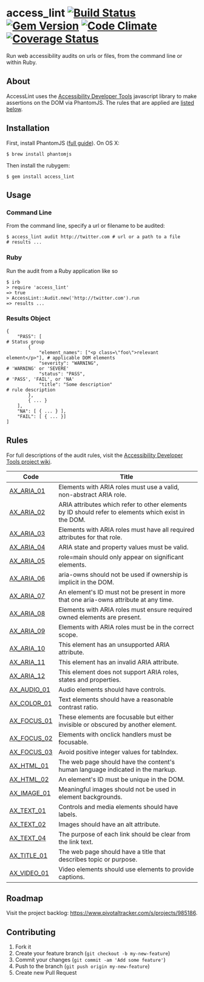 # access_lint [![Build Status](https://travis-ci.org/accesslint/access_lint.svg)](https://travis-ci.org/accesslint/access_lint) [![Gem Version](https://badge.fury.io/rb/access_lint.svg)](http://badge.fury.io/rb/access_lint) [![Code Climate](https://codeclimate.com/repos/52c4c7ca6956804bb2000905/badges/5a971515dcfd43cf57e1/gpa.svg)](https://codeclimate.com/repos/52c4c7ca6956804bb2000905/feed) [![Coverage Status](https://coveralls.io/repos/ckundo/access_lint/badge.png?branch=master)](https://coveralls.io/r/ckundo/access_lint?branch=master)

Run web accessibility audits on urls or files, from the command line or within Ruby.

## About

AccessLint uses the [Accessibility Developer Tools](https://github.com/GoogleChrome/accessibility-developer-tools) javascript library to make assertions on the DOM via PhantomJS. The rules that are applied are [listed below](#rules).

## Installation

First, install PhantomJS ([full guide](http://phantomjs.org/)). On OS X:

    $ brew install phantomjs

Then install the rubygem:

    $ gem install access_lint

## Usage

### Command Line

From the command line, specify a url or filename to be audited:

    $ access_lint audit http://twitter.com # url or a path to a file
    # results ...

### Ruby

Run the audit from a Ruby application like so

    $ irb
    > require 'access_lint'
    => true
    > AccessLint::Audit.new('http://twitter.com').run
    => results ...

### Results Object

    {
        "PASS": [                                                           # Status group
            {
                "element_names": ["<p class=\"foo\">relevant element</p>"], # applicable DOM elements
                "severity": "WARNING",                                      # 'WARNING' or 'SEVERE'
                "status": "PASS",                                           # 'PASS', 'FAIL', or 'NA'
                "title": "Some description"                                 # rule description
            },
            { ... }
        ],
        "NA": [ { ... } ],
        "FAIL": [ { ... }]
    ]

## Rules

For full descriptions of the audit rules, visit the [Accessibility Developer Tools project wiki](https://github.com/GoogleChrome/accessibility-developer-tools/wiki/Audit-Rules).

Code                       | Title
---------------------------|----------------------------------------------------
[AX_ARIA_01][AX_ARIA_01]   | Elements with ARIA roles must use a valid, non-abstract ARIA role.
[AX_ARIA_02][AX_ARIA_02]   | ARIA attributes which refer to other elements by ID should refer to elements which exist in the DOM.
[AX_ARIA_03][AX_ARIA_03]   | Elements with ARIA roles must have all required attributes for that role.
[AX_ARIA_04][AX_ARIA_04]   | ARIA state and property values must be valid.
[AX_ARIA_05][AX_ARIA_05]   | role=main should only appear on significant elements.
[AX_ARIA_06][AX_ARIA_06]   | aria-owns should not be used if ownership is implicit in the DOM.
[AX_ARIA_07][AX_ARIA_07]   | An element's ID must not be present in more that one aria-owns attribute at any time.
[AX_ARIA_08][AX_ARIA_08]   | Elements with ARIA roles must ensure required owned elements are present.
[AX_ARIA_09][AX_ARIA_09]   | Elements with ARIA roles must be in the correct scope.
[AX_ARIA_10][AX_ARIA_10]   | This element has an unsupported ARIA attribute.
[AX_ARIA_11][AX_ARIA_11]   | This element has an invalid ARIA attribute.
[AX_ARIA_12][AX_ARIA_12]   | This element does not support ARIA roles, states and properties.
[AX_AUDIO_01][AX_AUDIO_01] | Audio elements should have controls.
[AX_COLOR_01][AX_COLOR_01] | Text elements should have a reasonable contrast ratio.
[AX_FOCUS_01][AX_FOCUS_01] | These elements are focusable but either invisible or obscured by another element.
[AX_FOCUS_02][AX_FOCUS_02] | Elements with onclick handlers must be focusable.
[AX_FOCUS_03][AX_FOCUS_03] | Avoid positive integer values for tabIndex.
[AX_HTML_01][AX_HTML_01]   | The web page should have the content's human language indicated in the markup.
[AX_HTML_02][AX_HTML_02]   | An element's ID must be unique in the DOM.
[AX_IMAGE_01][AX_IMAGE_01] | Meaningful images should not be used in element backgrounds.
[AX_TEXT_01][AX_TEXT_01]   | Controls and media elements should have labels.
[AX_TEXT_02][AX_TEXT_02]   | Images should have an alt attribute.
[AX_TEXT_04][AX_TEXT_04]   | The purpose of each link should be clear from the link text.
[AX_TITLE_01][AX_TITLE_01] | The web page should have a title that describes topic or purpose.
[AX_VIDEO_01][AX_VIDEO_01] | Video elements should use <track> elements to provide captions.

[AX_ARIA_01]: https://github.com/GoogleChrome/accessibility-developer-tools/wiki/Audit-Rules#ax_aria_01
[AX_ARIA_02]: https://github.com/GoogleChrome/accessibility-developer-tools/wiki/Audit-Rules#ax_aria_02
[AX_ARIA_03]: https://github.com/GoogleChrome/accessibility-developer-tools/wiki/Audit-Rules#ax_aria_03
[AX_ARIA_04]: https://github.com/GoogleChrome/accessibility-developer-tools/wiki/Audit-Rules#ax_aria_04
[AX_ARIA_05]: https://github.com/GoogleChrome/accessibility-developer-tools/wiki/Audit-Rules#ax_aria_05
[AX_ARIA_06]: https://github.com/GoogleChrome/accessibility-developer-tools/wiki/Audit-Rules#ax_aria_06
[AX_ARIA_07]: https://github.com/GoogleChrome/accessibility-developer-tools/wiki/Audit-Rules#ax_aria_07
[AX_ARIA_08]: https://github.com/GoogleChrome/accessibility-developer-tools/wiki/Audit-Rules#ax_aria_08
[AX_ARIA_09]: https://github.com/GoogleChrome/accessibility-developer-tools/wiki/Audit-Rules#ax_aria_09
[AX_ARIA_10]: https://github.com/GoogleChrome/accessibility-developer-tools/wiki/Audit-Rules#ax_aria_10
[AX_ARIA_11]: https://github.com/GoogleChrome/accessibility-developer-tools/wiki/Audit-Rules#ax_aria_11
[AX_ARIA_12]: https://github.com/GoogleChrome/accessibility-developer-tools/wiki/Audit-Rules#ax_aria_12
[AX_AUDIO_01]: https://github.com/GoogleChrome/accessibility-developer-tools/wiki/Audit-Rules#ax_audio_01
[AX_COLOR_01]: https://github.com/GoogleChrome/accessibility-developer-tools/wiki/Audit-Rules#ax_color_01
[AX_FOCUS_01]: https://github.com/GoogleChrome/accessibility-developer-tools/wiki/Audit-Rules#ax_focus_01
[AX_FOCUS_02]: https://github.com/GoogleChrome/accessibility-developer-tools/wiki/Audit-Rules#ax_focus_02
[AX_FOCUS_03]: https://github.com/GoogleChrome/accessibility-developer-tools/wiki/Audit-Rules#ax_focus_03
[AX_HTML_01]: https://github.com/GoogleChrome/accessibility-developer-tools/wiki/Audit-Rules#ax_html_01
[AX_HTML_02]: https://github.com/GoogleChrome/accessibility-developer-tools/wiki/Audit-Rules#ax_html_02
[AX_IMAGE_01]: https://github.com/GoogleChrome/accessibility-developer-tools/wiki/Audit-Rules#ax_image_01
[AX_TEXT_01]: https://github.com/GoogleChrome/accessibility-developer-tools/wiki/Audit-Rules#ax_text_01
[AX_TEXT_02]: https://github.com/GoogleChrome/accessibility-developer-tools/wiki/Audit-Rules#ax_text_02
[AX_TEXT_04]: https://github.com/GoogleChrome/accessibility-developer-tools/wiki/Audit-Rules#ax_text_04
[AX_TITLE_01]: https://github.com/GoogleChrome/accessibility-developer-tools/wiki/Audit-Rules#ax_title_01
[AX_VIDEO_01]: https://github.com/GoogleChrome/accessibility-developer-tools/wiki/Audit-Rules#ax_video_01

## Roadmap

Visit the project backlog: <https://www.pivotaltracker.com/s/projects/985186>.

## Contributing

1. Fork it
2. Create your feature branch (`git checkout -b my-new-feature`)
3. Commit your changes (`git commit -am 'Add some feature'`)
4. Push to the branch (`git push origin my-new-feature`)
5. Create new Pull Request

